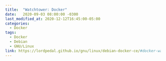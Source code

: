 ```yaml
---
title:  "Watchtower: Docker"
date:   2020-09-03 08:00:00 -0300
last_modified_at: 2020-12-12T16:45:00-05:00
categories:
  - Docker
tags:
  - Docker
  - Debian
  - GNU/Linux
link: https://lordpedal.github.io/gnu/linux/debian-docker-ce/#docker-watchtower
---
```

